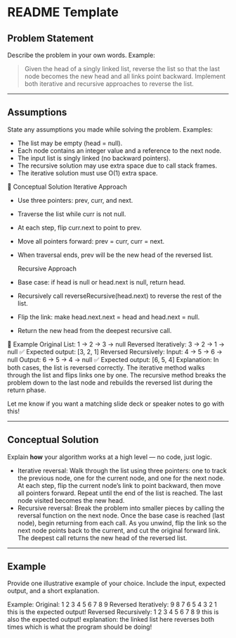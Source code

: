 #  README Template

##  Problem Statement
Describe the problem in your own words.
Example:
> Given the head of a singly linked list, reverse the list so that the last node becomes the new head and all links point backward.
Implement both iterative and recursive approaches to reverse the list.


---

##  Assumptions
State any assumptions you made while solving the problem.
Examples:
- The list may be empty (head = null).
- Each node contains an integer value and a reference to the next node.
- The input list is singly linked (no backward pointers).
- The recursive solution may use extra space due to call stack frames.
- The iterative solution must use O(1) extra space.

🧠 Conceptual Solution
Iterative Approach
- Use three pointers: prev, curr, and next.
- Traverse the list while curr is not null.
- At each step, flip curr.next to point to prev.
- Move all pointers forward: prev = curr, curr = next.
- When traversal ends, prev will be the new head of the reversed list.


  Recursive Approach
- Base case: if head is null or head.next is null, return head.
- Recursively call reverseRecursive(head.next) to reverse the rest of the list.
- Flip the link: make head.next.next = head and head.next = null.
- Return the new head from the deepest recursive call.


📎 Example
Original List:
1 → 2 → 3 → null
Reversed Iteratively:
3 → 2 → 1 → null
✅ Expected output: [3, 2, 1]
Reversed Recursively:
Input: 4 → 5 → 6 → null
Output: 6 → 5 → 4 → null
✅ Expected output: [6, 5, 4]
Explanation:
In both cases, the list is reversed correctly. The iterative method walks through the list and flips links one by one. The recursive method breaks the problem down to the last node and rebuilds the reversed list during the return phase.

Let me know if you want a matching slide deck or speaker notes to go with this!


---

##  Conceptual Solution
Explain **how** your algorithm works at a high level — no code, just logic.

- Iterative reversal:
  Walk through the list using three pointers: one to track the previous node, one for the current node, and one for the next node.
  At each step, flip the current node’s link to point backward, then move all pointers forward.
  Repeat until the end of the list is reached. The last node visited becomes the new head.
- Recursive reversal:
  Break the problem into smaller pieces by calling the reversal function on the next node.
  Once the base case is reached (last node), begin returning from each call.
  As you unwind, flip the link so the next node points back to the current, and cut the original forward link.
  The deepest call returns the new head of the reversed list.


---

##  Example
Provide one illustrative example of your choice.
Include the input, expected output, and a short explanation.

Example:
Original:
1 2 3 4 5 6 7 8 9
Reversed Iteratively:
9 8 7 6 5 4 3 2 1
    this is the expected output!
Reversed Recursively:
1 2 3 4 5 6 7 8 9
    this is also the expected output!
explanation: the linked list here reverses both times which is what the program should be doing!